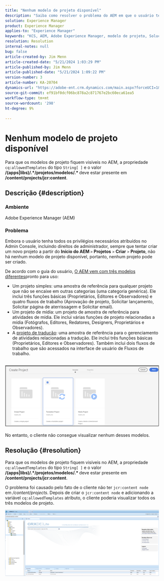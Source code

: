```yaml
---
title: "Nenhum modelo de projeto disponível"
description: "Saiba como resolver o problema do AEM em que o usuário tem todos os privilégios necessários atribuídos no Admin Console sempre que tenta criar um novo projeto."
solution: Experience Manager
product: Experience Manager
applies-to: "Experience Manager"
keywords: "KCS, AEM, Adobe Experience Manager, modelo de projeto, Solução de problemas"
resolution: Resolution
internal-notes: null
bug: false
article-created-by: Jim Menn
article-created-date: "5/21/2024 1:03:29 PM"
article-published-by: Jim Menn
article-published-date: "5/21/2024 1:09:22 PM"
version-number: 3
article-number: KA-20704
dynamics-url: "https://adobe-ent.crm.dynamics.com/main.aspx?forceUCI=1&pagetype=entityrecord&etn=knowledgearticle&id=aab2c183-7217-ef11-9f8a-6045bd006268"
source-git-commit: ef91bf0dcf06bc878a2c871767e2bc60eca61ea5
workflow-type: tm+mt
source-wordcount: '298'
ht-degree: 9%

---
```


# Nenhum modelo de projeto disponível


Para que os modelos de projeto fiquem visíveis no AEM, a propriedade `cq:allowedTemplates` do tipo `String[ ]` e o valor <b>/(apps|libs)/.\*/projetos/modelos/.\* </b> deve estar presente em <b>/content/projects/jcr:content</b>.

## Descrição {#description}


### Ambiente

Adobe Experience Manager (AEM)

### Problema

Embora o usuário tenha todos os privilégios necessários atribuídos no Admin Console, incluindo direitos de administrador, sempre que tentar criar um novo projeto a partir do <b>Início do AEM </b>`>`  <b>Projetos</b> `>`  <b>Criar</b> `>`  <b>Projeto</b>, não há nenhum modelo de projeto disponível, portanto, nenhum projeto pode ser criado.

De acordo com o guia do usuário, [O AEM vem com três modelos diferentes](https://experienceleague.adobe.com/docs/experience-manager-cloud-service/content/sites/authoring/projects/overview.html?lang=en#project-templates)pronto para uso:

- Um projeto simples: uma amostra de referência para qualquer projeto que não se encaixe em outras categorias (uma categoria genérica). Ele inclui três funções básicas (Proprietários, Editores e Observadores) e quatro fluxos de trabalho (Aprovação de projeto, Solicitar lançamento, Solicitar página de aterrissagem e Solicitar email).
- Um projeto de mídia: um projeto de amostra de referência para atividades de mídia. Ele inclui várias funções de projeto relacionadas a mídia (Fotógrafos, Editores, Redatores, Designers, Proprietários e Observadores).
- A [projeto de tradução](https://experienceleague.adobe.com/docs/experience-manager-cloud-service/content/sites/administering/reusing-content/translation/overview.html?lang=en): uma amostra de referência para o gerenciamento de atividades relacionadas a tradução. Ele inclui três funções básicas (Proprietários, Editores e Observadores). Também inclui dois fluxos de trabalho que são acessados na interface de usuário de Fluxos de trabalho.

<br>![](assets/___afb2c183-7217-ef11-9f8a-6045bd006268___.png)<br><br>
No entanto, o cliente não consegue visualizar nenhum desses modelos.


## Resolução {#resolution}


Para que os modelos de projeto fiquem visíveis no AEM, a propriedade `cq:allowedTemplates` do tipo `String[ ]` e o valor <b>/(apps|libs)/.\*/projetos/modelos/.\* </b> deve estar presente em <b>/content/projects/jcr:content</b>.

O problema foi causado pelo fato de o cliente não ter `jcr:content node` em */content/projects*. Depois de criar o `jcr:content node` e adicionando a variável `cq:allowedTemplates` atributo, o cliente poderia visualizar todos os três modelos de projeto.



![](assets/ef0af61b-2843-ed11-bba2-0022480866ad.png)
